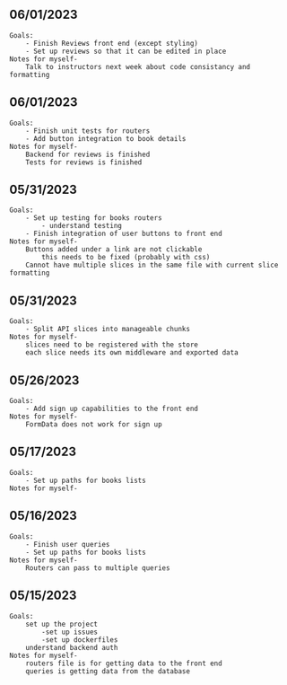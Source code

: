 ## 06/01/2023
    Goals:
        - Finish Reviews front end (except styling)
        - Set up reviews so that it can be edited in place
    Notes for myself-
        Talk to instructors next week about code consistancy and formatting
    

## 06/01/2023
    Goals:
        - Finish unit tests for routers
        - Add button integration to book details
    Notes for myself-
        Backend for reviews is finished
        Tests for reviews is finished

## 05/31/2023
    Goals:
        - Set up testing for books routers
            - understand testing
        - Finish integration of user buttons to front end
    Notes for myself-
        Buttons added under a link are not clickable
            this needs to be fixed (probably with css)
        Cannot have multiple slices in the same file with current slice formatting

## 05/31/2023
    Goals:
        - Split API slices into manageable chunks 
    Notes for myself-
        slices need to be registered with the store
        each slice needs its own middleware and exported data
        
## 05/26/2023
    Goals:
        - Add sign up capabilities to the front end
    Notes for myself-
        FormData does not work for sign up

## 05/17/2023
    Goals:
        - Set up paths for books lists
    Notes for myself-
        
## 05/16/2023
    Goals:
        - Finish user queries
        - Set up paths for books lists
    Notes for myself-
        Routers can pass to multiple queries

## 05/15/2023
    Goals:
        set up the project
            -set up issues
            -set up dockerfiles
        understand backend auth
    Notes for myself-
        routers file is for getting data to the front end
        queries is getting data from the database